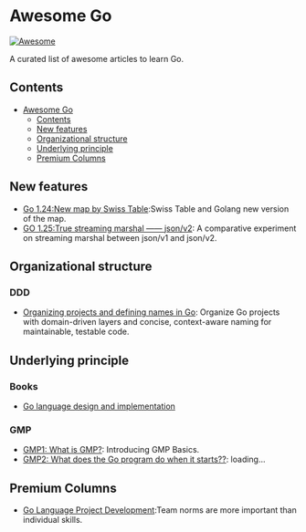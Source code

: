 # Awesome Go

[![Awesome](https://cdn.rawgit.com/sindresorhus/awesome/d7305f38d29fed78fa85652e3a63e154dd8e8829/media/badge.svg)](https://github.com/sindresorhus/awesome)

A curated list of awesome articles to learn Go.

## Contents

- [Awesome Go](#awesome-go)
  - [Contents](#contents)
  - [New features](#New-features)
  - [Organizational structure](#Organizational-structure)
  - [Underlying principle](#Underlying-principle)
  - [Premium Columns](#Premium-Columns)

## New features
- [Go 1.24:New map by Swiss Table](https://zhuanlan.zhihu.com/p/29295935067):Swiss Table and Golang new version of the map.
- [GO 1.25:True streaming marshal —— json/v2](https://mp.weixin.qq.com/s/pYlGeF1yBlIy07DDvsIzrw): A comparative experiment on streaming marshal between json/v1 and json/v2.

## Organizational structure

### DDD
- [Organizing projects and defining names in Go](https://medium.com/inside-picpay/organizing-projects-and-defining-names-in-go-7f0eab45375d): Organize Go projects with domain-driven layers and concise, context-aware naming for maintainable, testable code.


## Underlying principle

### Books
- [Go language design and implementation](https://draven.co/golang/)

### GMP
- [GMP1: What is GMP?](https://juejin.cn/post/7324931501926875170): Introducing GMP Basics.
- [GMP2: What does the Go program do when it starts??](https://juejin.cn/post/7327138554756857908): loading...


## Premium Columns
- [Go Language Project Development](https://learn.lianglianglee.com/%E4%B8%93%E6%A0%8F/Go%20%E8%AF%AD%E8%A8%80%E9%A1%B9%E7%9B%AE%E5%BC%80%E5%8F%91%E5%AE%9E%E6%88%98):Team norms are more important than individual skills.
